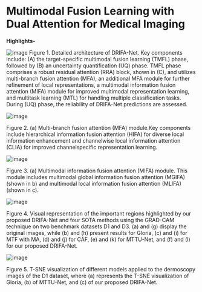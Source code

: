 # **Multimodal Fusion Learning with Dual Attention for Medical Imaging**

**Highlights-**

![image](https://github.com/user-attachments/assets/183e6cfa-c351-4fac-a2ee-5058c5a3a883)
Figure 1. Detailed architecture of DRIFA-Net. Key components include: (A) the target-specific multimodal fusion learning (TMFL)
phase, followed by (B) an uncertainty quantification (UQ) phase. TMFL phase comprises a robust residual attention (RRA) block, shown
in (C), and utilizes multi-branch fusion attention (MFA), an additional MFA module for further refinement of local representations, a
multimodal information fusion attention (MIFA) module for improved multimodal representation learning, and multitask learning (MTL)
for handling multiple classification tasks. During (UQ) phase, the reliability of DRIFA-Net predictions are assessed.


![image](https://github.com/user-attachments/assets/5bb28a78-1f8a-4036-9ed0-0a43e1c854f9)

Figure 2. (a) Multi-branch fusion attention (MFA) module.Key components include hierarchical information fusion attention (HIFA) for diverse 
local information enhancement and channelwise local information attention (CLIA) for improved channelspecific representation learning.


![image](https://github.com/user-attachments/assets/89a9e27f-dcb2-4c4a-8533-d0e5a7852cda)

Figure 3. (a) Multimodal information fusion attention (MIFA) module. This module includes multimodal global information fusion attention (MGIFA) (shown in b) and multimodal local information fusion attention (MLIFA) (shown in c).


![image](https://github.com/user-attachments/assets/6fb43d09-7df3-47af-919d-9c3cfc03ca24)

Figure 4. Visual representation of the important regions highlighted by our proposed DRIFA-Net and four SOTA methods using the
GRAD-CAM technique on two benchmark datasets D1 and D3. (a) and (g) display the original images, while (b) and (h) present results for
Gloria, (c) and (i) for MTF with MA, (d) and (j) for CAF, (e) and (k) for MTTU-Net, and (f) and (l) for our proposed DRIFA-Net.


![image](https://github.com/user-attachments/assets/45530e92-f739-420c-bdea-85996dbf9712)

Figure 5. T-SNE visualization of different models applied to the dermoscopy images of the D1 dataset, where (a) represents the T-SNE visualization of Gloria, (b) of MTTU-Net, and (c) of our proposed DRIFA-Net.









